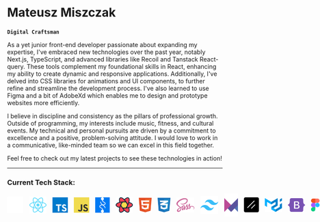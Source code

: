 # Mateusz Miszczak

**`Digital Craftsman`**

As a yet junior front-end developer passionate about expanding my expertise, I've embraced new technologies over the past year, notably Next.js, TypeScript, and advanced libraries like Recoil and Tanstack React-query. These tools complement my foundational skills in React, enhancing my ability to create dynamic and responsive applications.
Additionally, I've delved into CSS libraries for animations and UI components, to further refine and streamline the development process. I've also learned to use Figma and a bit of AdobeXd which enables me to design and prototype websites more efficiently.

I believe in discipline and consistency as the pillars of professional growth. Outside of programming, my interests include music, fitness, and cultural events. My technical and personal pursuits are driven by a commitment to excellence and a positive, problem-solving attitude. I would love to work in a communicative, like-minded team so we can excel in this field together.

Feel free to check out my latest projects to see these technologies in action!

---

### Current Tech Stack:

<div style="display: flex; gap: 14px; align-items: center; justify-items: center;">
  <img src="./assets/nextdotjs.svg" alt="Next" style="width: 38px;"/>
  <img src="./assets/react.svg" alt="React" style="width: 40px;"/>
  <img src="./assets/ts.svg" alt="TypeScript" style="width: 36px;"/>
  <img src="./assets/js.svg" alt="JavaScript" style="width: 36px;"/>
  <img src="./assets/recoil.svg" alt="Recoil" style="width: 34px;"/>
  <img src="./assets/react-query.svg" alt="JavaScript" style="width: 40px;"/>
  <img src="./assets/html5.svg" alt="HTML5" style="width: 30px;"/>
  <img src="./assets/css3-alt.svg" alt="CSS3" style="width: 30px;"/>
  <img src="./assets/sass.svg" alt="Sass" style="width: 42px;"/>
  <img src="./assets/tailwind-css.svg" alt="Tailwind" style="width: 42px;"/>
  <img src="./assets/framer-motion.svg" alt="Framer-motion" style="width: 32px;"/>
  <img src="./assets/shadcn.png" alt="Shadcn UI" style="width: 35px;"/>
  <img src="./assets/mui.svg" alt="Material UI" style="width: 40px;"/>
  <img src="./assets/bootstrap5.svg" alt="Bootstrap5" style="width: 40px;"/>
  <img src="./assets/figma-icon.svg" alt="Figma" style="width: 20px;"/>
  <img src="./assets/adobeXd.svg" alt="AdobeXd" style="width: 33px;"/>
  <img src="./assets/npm.svg" alt="Npm" style="width: 50px;"/>
  <img src="./assets/github.svg" alt="Git" style="width: 32px;"/>
</div>
